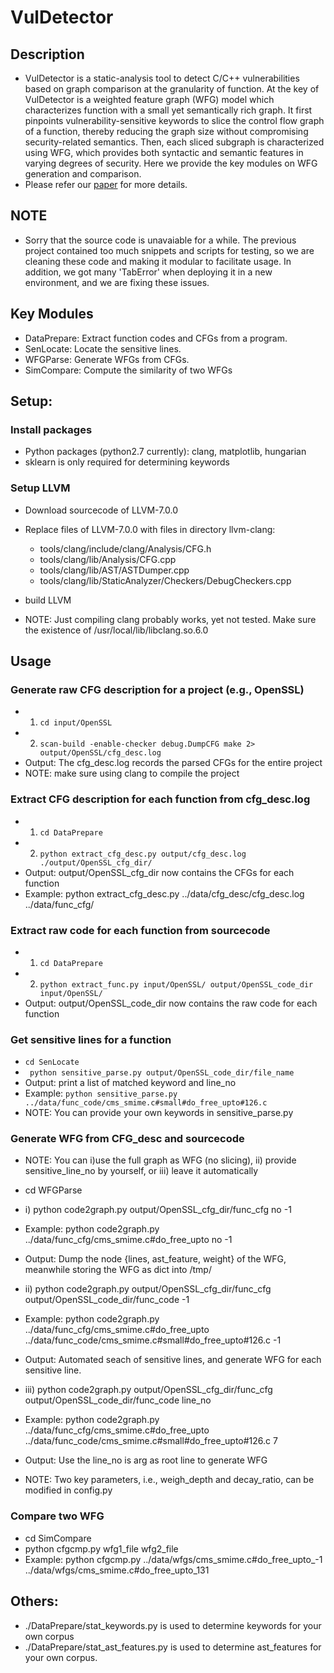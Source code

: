 # VulDetector

## Description
* VulDetector is a static-analysis tool to detect C/C++ vulnerabilities based on graph comparison at the granularity of function. At the key of VulDetector is a weighted feature graph (WFG) model which characterizes function with a small yet semantically rich graph. It first pinpoints vulnerability-sensitive keywords to slice the control flow graph of a function, thereby reducing the graph size without compromising security-related semantics. Then, each sliced subgraph is characterized using WFG, which provides both syntactic and semantic features in varying degrees of security. Here we provide the key modules on WFG generation and comparison. 
* Please refer our [paper](https://ieeexplore.ieee.org/document/9309254) for more details. 
 

## NOTE
* Sorry that the source code is unavaiable for a while. The previous project contained too much snippets and scripts for testing, so we are cleaning these code and making it modular to facilitate usage. In addition, we got many 'TabError' when deploying it in a new environment, and we are fixing these issues.  

## Key Modules
* DataPrepare: Extract function codes and CFGs from a program.
* SenLocate: Locate the sensitive lines.
* WFGParse: Generate WFGs from CFGs.
* SimCompare: Compute the similarity of two WFGs


## Setup:
### Install packages
* Python packages (python2.7 currently): clang, matplotlib, hungarian
* sklearn is only required for determining keywords

### Setup LLVM
* Download sourcecode of LLVM-7.0.0
* Replace files of LLVM-7.0.0 with files in directory llvm-clang:
	* tools/clang/include/clang/Analysis/CFG.h<br>
	* tools/clang/lib/Analysis/CFG.cpp<br>
	* tools/clang/lib/AST/ASTDumper.cpp<br>
	* tools/clang/lib/StaticAnalyzer/Checkers/DebugCheckers.cpp<br>
* build LLVM

* NOTE: Just compiling clang probably works, yet not tested. Make sure the existence of /usr/local/lib/libclang.so.6.0


## Usage
### Generate raw CFG description for a project (e.g., OpenSSL)
* 1. `cd input/OpenSSL`
* 2. `scan-build -enable-checker debug.DumpCFG make 2> output/OpenSSL/cfg_desc.log`
*  Output: The cfg_desc.log records the parsed CFGs for the entire project
*  NOTE: make sure using clang to compile the project

### Extract CFG description for each function from cfg_desc.log
* 1. `cd DataPrepare`
* 2. `python extract_cfg_desc.py output/cfg_desc.log ./output/OpenSSL_cfg_dir/`
*  Output: output/OpenSSL_cfg_dir now contains the CFGs for each function 
*  Example: python extract_cfg_desc.py  ../data/cfg_desc/cfg_desc.log  ../data/func_cfg/
  
### Extract raw code for each function from sourcecode
* 1. `cd DataPrepare`
* 2. `python extract_func.py input/OpenSSL/ output/OpenSSL_code_dir input/OpenSSL/`
*  Output: output/OpenSSL_code_dir now contains the raw code for each function

### Get sensitive lines for a function
*  `cd SenLocate`
* ` python sensitive_parse.py output/OpenSSL_code_dir/file_name`
*  Output: print a list of matched keyword and line_no
*  Example: `python sensitive_parse.py ../data/func_code/cms_smime.c#small#do_free_upto#126.c`
*  NOTE: You can provide your own keywords in sensitive_parse.py

### Generate WFG from CFG_desc and sourcecode
*  NOTE: You can i)use the full graph as WFG (no slicing), ii) provide sensitive_line_no by yourself, or iii) leave it automatically
*  cd WFGParse
*  i) python code2graph.py output/OpenSSL_cfg_dir/func_cfg no -1
*  Example: python code2graph.py ../data/func_cfg/cms_smime.c#do_free_upto  no -1
*  Output: Dump the node {lines, ast_feature, weight} of the WFG, meanwhile storing the WFG as dict into /tmp/
  
*  ii) python code2graph.py output/OpenSSL_cfg_dir/func_cfg output/OpenSSL_code_dir/func_code -1
*  Example: python code2graph.py ../data/func_cfg/cms_smime.c#do_free_upto  ../data/func_code/cms_smime.c#small#do_free_upto#126.c  -1
*  Output: Automated seach of sensitive lines, and generate WFG for each sensitive line.
  
*  iii) python code2graph.py output/OpenSSL_cfg_dir/func_cfg output/OpenSSL_code_dir/func_code line_no
*  Example: python code2graph.py ../data/func_cfg/cms_smime.c#do_free_upto  ../data/func_code/cms_smime.c#small#do_free_upto#126.c  7
*  Output: Use the line_no is arg as root line to generate WFG
  
*  NOTE: Two key parameters, i.e., weigh_depth and decay_ratio, can be modified in config.py
  

### Compare two WFG
*  cd SimCompare
*  python cfgcmp.py wfg1_file wfg2_file 
*  Example: python cfgcmp.py  ../data/wfgs/cms_smime.c#do_free_upto_-1  ../data/wfgs/cms_smime.c#do_free_upto_131


## Others:
* ./DataPrepare/stat_keywords.py is used to determine keywords for your own corpus
* ./DataPrepare/stat_ast_features.py is used to determine ast_features for your own corpus.
